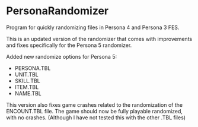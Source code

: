 # PersonaRandomizer
Program for quickly randomizing files in Persona 4 and Persona 3 FES.

This is an updated version of the randomizer that comes with improvements and fixes specifically for the Persona 5 randomizer. 

Added new randomize options for Persona 5:
- PERSONA.TBL
- UNIT.TBL
- SKILL.TBL
- ITEM.TBL
- NAME.TBL

This version also fixes game crashes related to the randomization of the ENCOUNT.TBL file. The game should now be fully playable randomized, with no crashes. (Although I have not tested this with the other .TBL files)
